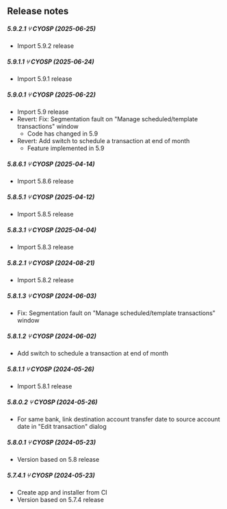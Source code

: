 Release notes
-------------

##### 5.9.2.1 ⑂ CYOSP (2025-06-25)
* Import 5.9.2 release

##### 5.9.1.1 ⑂ CYOSP (2025-06-24)
* Import 5.9.1 release

##### 5.9.0.1 ⑂ CYOSP (2025-06-22)
* Import 5.9 release
* Revert: Fix: Segmentation fault on "Manage scheduled/template transactions" window
  * Code has changed in 5.9
* Revert: Add switch to schedule a transaction at end of month
  * Feature implemented in 5.9

##### 5.8.6.1 ⑂ CYOSP (2025-04-14)
* Import 5.8.6 release

##### 5.8.5.1 ⑂ CYOSP (2025-04-12)
* Import 5.8.5 release

##### 5.8.3.1 ⑂ CYOSP (2025-04-04)
 * Import 5.8.3 release

##### 5.8.2.1 ⑂ CYOSP (2024-08-21)
 * Import 5.8.2 release

##### 5.8.1.3 ⑂ CYOSP (2024-06-03)
 * Fix: Segmentation fault on "Manage scheduled/template transactions" window

##### 5.8.1.2 ⑂ CYOSP (2024-06-02)
 * Add switch to schedule a transaction at end of month

##### 5.8.1.1 ⑂ CYOSP (2024-05-26)
 * Import 5.8.1 release

##### 5.8.0.2 ⑂ CYOSP (2024-05-26)
 * For same bank, link destination account transfer date to source account date in "Edit transaction" dialog

##### 5.8.0.1 ⑂ CYOSP (2024-05-23)
 * Version based on 5.8 release

##### 5.7.4.1 ⑂ CYOSP (2024-05-23)
 * Create app and installer from CI
 * Version based on 5.7.4 release
